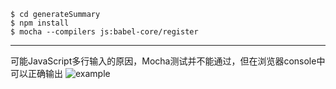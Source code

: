 ```
$ cd generateSummary
$ npm install
$ mocha --compilers js:babel-core/register
```
---
可能JavaScript多行输入的原因，Mocha测试并不能通过，但在浏览器console中可以正确输出
![example](http://obydp3y41.bkt.clouddn.com/example.jpg)
